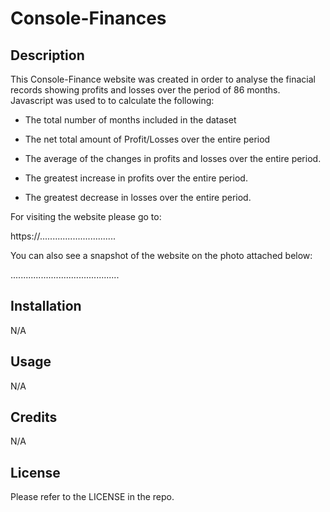 # Console-Finances

## Description

This Console-Finance website was created in order to analyse the finacial records showing profits and losses over the period of 86 months. Javascript was used to  to calculate the following:

* The total number of months included in the dataset

* The net total amount of Profit/Losses over the entire period

* The average of the changes in profits and losses over the entire period.
  
* The greatest increase in profits over the entire period.

* The greatest decrease in losses over the entire period.

For visiting the website please go to: 

https://..............................

You can also see a snapshot of the website on the photo attached below:

...........................................

## Installation

N/A

## Usage

N/A

## Credits

N/A

## License

Please refer to the LICENSE in the repo.
